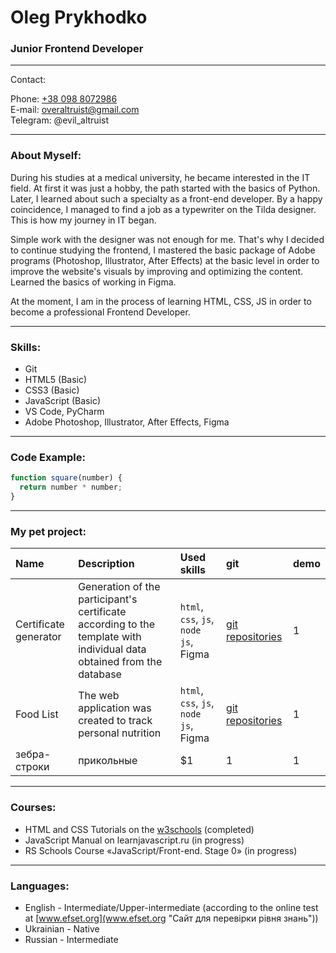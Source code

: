 # Oleg Prykhodko
### Junior Frontend Developer

***
Contact:

Phone: [+38 098 8072986](tel:+380988072986 "Особистий номер")    
E-mail: overaltruist@gmail.com  
Telegram: @evil_altruist

***
### About Myself:

During his studies at a medical university, he became interested in the IT field. At first it was just a hobby, the path started with the basics of Python. Later, I learned about such a specialty as a front-end developer. By a happy coincidence, I managed to find a job as a typewriter on the Tilda designer. This is how my journey in IT began.

Simple work with the designer was not enough for me. That's why I decided to continue studying the frontend, I mastered the basic package of Adobe programs (Photoshop, Illustrator, After Effects) at the basic level in order to improve the website's visuals by improving and optimizing the content. Learned the basics of working in Figma.

At the moment, I am in the process of learning HTML, CSS, JS in order to become a professional Frontend Developer.
***
### Skills:
* Git
* HTML5 (Basic)
* CSS3 (Basic)
* JavaScript (Basic)
* VS Code, PyCharm
* Adobe Photoshop, Illustrator, After Effects, Figma

***
### Code Example:
```javascript
function square(number) {
  return number * number;
}
```
***
### My pet project:

| Name       | Description| Used skills | git |demo|
| :------------- |:------------------| :-----|:------|:-----|
| Certificate generator| Generation of the participant's certificate according to the template with individual data obtained from the database    | `html`, `css`, `js`, `node js`, Figma | [git repositories](https:// "first project") | 1 |
| Food List     | The web application was created to track personal nutrition | `html`, `css`, `js`, `node js`, Figma | [git repositories](https:// "second project") | 1 |
| зебра-строки  | прикольные         |    $1 | 1 | 1 |
***
### Courses:
* HTML and CSS Tutorials on the [w3schools](https://www.w3schools.com/ "W3School") (completed)
* JavaScript Manual on learnjavascript.ru (in progress)
* RS Schools Course «JavaScript/Front-end. Stage 0» (in progress)
***
### Languages:
* English - Intermediate/Upper-intermediate (according to the online test at [www.efset.org](www.efset.org "Сайт для перевірки рівня знань"))
* Ukrainian - Native
* Russian - Intermediate